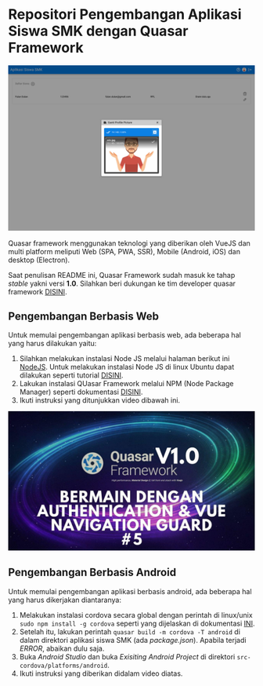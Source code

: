 # Repositori Pengembangan Aplikasi Siswa SMK dengan Quasar Framework

![aplikasi siswa SMK](./screenshot.png)

Quasar framework menggunakan teknologi yang diberikan oleh VueJS dan multi platform meliputi Web (SPA, PWA, SSR), Mobile (Android, iOS) dan desktop (Electron).

Saat penulisan README ini, Quasar Framework sudah masuk ke tahap *stable* yakni versi **1.0**. Silahkan beri dukungan ke tim developer quasar framework [DISINI](https://github.com/users/rstoenescu/sponsorship).

## Pengembangan Berbasis Web

Untuk memulai pengembangan aplikasi berbasis web, ada beberapa hal yang harus dilakukan yaitu:

1. Silahkan melakukan instalasi Node JS melalui halaman berikut ini [NodeJS](https://nodejs.org/en/). Untuk melakukan instalasi Node JS di linux Ubuntu dapat dilakukan seperti tutorial [DISINI](https://youtu.be/Fxj4Aw9JxGI).
2. Lakukan instalasi QUasar Framework melalui NPM (Node Package Manager) seperti dokumentasi [DISINI](https://quasar.dev/quasar-cli/installation).
3. Ikuti instruksi yang ditunjukkan video dibawah ini.

[![playlist](./playlist.jpg)](https://www.youtube.com/watch?v=5HxDqHQiZYw&list=PL9rkAMCmbaofgx8xl-iDOxIDvmfLROSOl)

## Pengembangan Berbasis Android

Untuk memulai pengembangan aplikasi berbasis android, ada beberapa hal yang harus dikerjakan diantaranya:

1. Melakukan instalasi cordova secara global dengan perintah di linux/unix `sudo npm install -g cordova` seperti yang dijelaskan di dokumentasi [INI](https://quasar.dev/quasar-cli/developing-mobile-apps/preparation).
2. Setelah itu, lakukan perintah `quasar build -m cordova -T android` di dalam direktori aplikasi siswa SMK (ada *package.json*). Apabila terjadi *ERROR*, abaikan dulu saja.
3. Buka *Android Studio* dan buka *Exisiting Android Project* di direktori `src-cordova/platforms/android`.
4. Ikuti instruksi yang diberikan didalam video diatas.